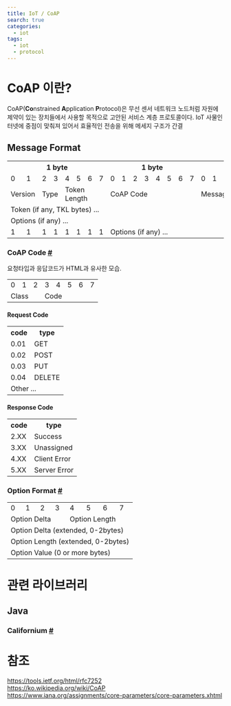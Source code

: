 ```yaml
---
title: IoT / CoAP
search: true
categories: 
  - iot
tags: 
  - iot
  - protocol
---
```


# CoAP 이란?
CoAP(**Co**nstrained **A**pplication **P**rotocol)은 무선 센서 네트워크 노드처럼 자원에 제약이 있는 장치들에서 사용할 목적으로 고안된 서비스 계층 프로토콜이다. IoT 사물인터넷에 중점이 맞춰져 있어서 효율적인 전송을 위해 메세지 구조가 간결

## Message Format
<table>
  <tr>
    <th colspan="8">1 byte</th>
    <th colspan="8">1 byte</th>
    <th colspan="8">1 byte</th>
    <th colspan="8">1 byte</th>
  </tr>
  <tr>
    <td>0</td><td>1</td><td>2</td><td>3</td><td>4</td><td>5</td><td>6</td><td>7</td>
    <td>0</td><td>1</td><td>2</td><td>3</td><td>4</td><td>5</td><td>6</td><td>7</td>
    <td>0</td><td>1</td><td>2</td><td>3</td><td>4</td><td>5</td><td>6</td><td>7</td>
    <td>0</td><td>1</td><td>2</td><td>3</td><td>4</td><td>5</td><td>6</td><td>7</td>
  </tr>
  <tr>
    <td colspan="2">Version</td>
    <td colspan="2">Type</td>
    <td colspan="4">Token Length</td>
    <td colspan="8">CoAP Code</td>
    <td colspan="16">Message ID</td>
  </tr>
  <tr>
    <td colspan="32">Token (if any, TKL bytes) ... </td>
  </tr>
  <tr>
    <td colspan="32">Options (if any) ...</td>
  </tr>
  <tr>
    <td>1</td><td>1</td><td>1</td><td>1</td><td>1</td><td>1</td><td>1</td><td>1</td>
    <td colspan="24">Options (if any) ...</td>
  </tr>
</table>

### CoAP Code [#](https://www.iana.org/assignments/core-parameters/core-parameters.xhtml#codes)
요청타입과 응답코드가 HTML과 유사한 모습.
<table>
	<tr>
	    <td>0</td><td>1</td><td>2</td><td>3</td><td>4</td><td>5</td><td>6</td><td>7</td>
	</tr>
	<tr>
	    <td colspan="3">Class</td><td colspan="5">Code</td>
	</tr>
</table>
	
#### Request Code
<table>
	<tr><th>code</th><th>type</th></tr>
	<tr><td>0.01</td><td>GET</td></tr>
	<tr><td>0.02</td><td>POST</td></tr>
	<tr><td>0.03</td><td>PUT</td></tr>
	<tr><td>0.04</td><td>DELETE</td></tr>
	<tr><td colspan="2">Other ...</td></tr>
</table>

#### Response Code
<table>
	<tr><th>code</th><th>type</th></tr>
	<tr><td>2.XX</td><td>Success</td></tr>
	<tr><td>3.XX</td><td>Unassigned</td></tr>
	<tr><td>4.XX</td><td>Client Error</td></tr>
	<tr><td>5.XX</td><td>Server Error</td></tr>
</table>

### Option Format [#](https://www.iana.org/assignments/core-parameters/core-parameters.xhtml#option-numbers)
<table>
	<tr>
	    <td>0</td><td>1</td><td>2</td><td>3</td><td>4</td><td>5</td><td>6</td><td>7</td>
	</tr>
	<tr>
	    <td colspan="4">Option Delta</td>
	    <td colspan="4">Option Length</td>
	</tr>
	<tr>
	    <td colspan="8">Option Delta (extended, 0-2bytes)</td>
	</tr>
	<tr>
	    <td colspan="8">Option Length (extended, 0-2bytes)</td>
	</tr>
	<tr>
	    <td colspan="8">Option Value (0 or more  bytes)</td>
	</tr>
</table>


# 관련 라이브러리
## Java
### Californium [#](https://www.eclipse.org/californium/)

# 참조
https://tools.ietf.org/html/rfc7252  
https://ko.wikipedia.org/wiki/CoAP  
https://www.iana.org/assignments/core-parameters/core-parameters.xhtml  
<!--stackedit_data:
eyJoaXN0b3J5IjpbLTIwMTUwMjA3NiwtMjE3ODkwMzMzLC0xNT
Y1NDA3MDM3LC0xNDE5MjY3MTY4LC0xNjczOTE2OCwxNDg0Mzk0
NTkyLC0xOTc2NzY4NjM2LDg1MjI5NjA1MCwtMTQ3MjQ2MDk1Ni
wtMTQ1NTUzOTMyLC0xNDEwOTI4MzE3LC0xMzY0OTkxOTYzXX0=

-->